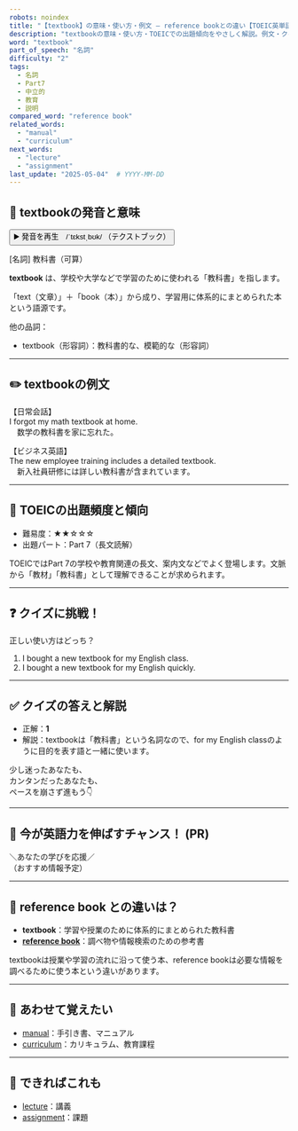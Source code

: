 ```yaml
---
robots: noindex
title: "【textbook】の意味・使い方・例文 ― reference bookとの違い【TOEIC英単語】"
description: "textbookの意味・使い方・TOEICでの出題傾向をやさしく解説。例文・クイズ付きでreference bookとの違いもわかりやすく学べます。"
word: "textbook"
part_of_speech: "名詞"
difficulty: "2"
tags:
  - 名詞
  - Part7
  - 中立的
  - 教育
  - 説明
compared_word: "reference book"
related_words:
  - "manual"
  - "curriculum"
next_words:
  - "lecture"
  - "assignment"
last_update: "2025-05-04"  # YYYY-MM-DD
---
```


## 🔰 textbookの発音と意味

<button class="play-audio" onclick="playTTS('textbook')">
  <span class="play-audio-main">
    ▶️ 発音を再生　/ˈtɛkstˌbʊk/
  </span>
  <span class="play-audio-sub">
    （テクストブック）
  </span>
</button>

[名詞] 教科書（可算）

**textbook** は、学校や大学などで学習のために使われる「教科書」を指します。

「text（文章）」＋「book（本）」から成り、学習用に体系的にまとめられた本という語源です。

他の品詞：  
- textbook（形容詞）：教科書的な、模範的な（形容詞）

---

## ✏️ textbookの例文

【日常会話】  
I forgot my math textbook at home.  
　数学の教科書を家に忘れた。

【ビジネス英語】  
The new employee training includes a detailed textbook.  
　新入社員研修には詳しい教科書が含まれています。

---

## 🎯 TOEICの出題頻度と傾向

- 難易度：★★☆☆☆
- 出題パート：Part 7（長文読解）

TOEICではPart 7の学校や教育関連の長文、案内文などでよく登場します。文脈から「教材」「教科書」として理解できることが求められます。

---

## ❓ クイズに挑戦！

正しい使い方はどっち？

1. I bought a new textbook for my English class.  
2. I bought a new textbook for my English quickly.

---

## ✅ クイズの答えと解説

- 正解：**1**
- 解説：textbookは「教科書」という名詞なので、for my English classのように目的を表す語と一緒に使います。

少し迷ったあなたも、  
カンタンだったあなたも、  
ペースを崩さず進もう👇️

---

## 🚀 今が英語力を伸ばすチャンス！ (PR)

<div class="info-center">
＼あなたの学びを応援／<br>  
（おすすめ情報予定）
</div>

---

## 🤔  reference book との違いは？

- **textbook**：学習や授業のために体系的にまとめられた教科書
- **[reference book](/word/reference_book)**：調べ物や情報検索のための参考書

textbookは授業や学習の流れに沿って使う本、reference bookは必要な情報を調べるために使う本という違いがあります。

---

## 🧩 あわせて覚えたい

- [manual](/word/manual)：手引き書、マニュアル
- [curriculum](/word/curriculum)：カリキュラム、教育課程

---

## 📖 できればこれも

- [lecture](/word/lecture)：講義
- [assignment](/word/assignment)：課題

<!-- cvid: aid18_bid37 -->
